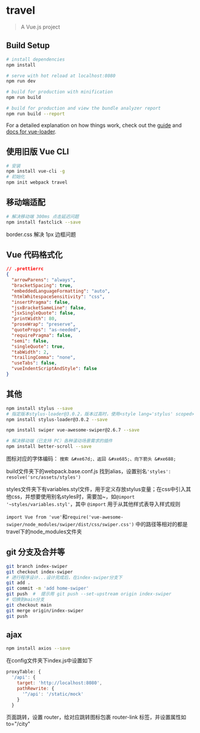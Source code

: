 # travel

> A Vue.js project

## Build Setup

``` bash
# install dependencies
npm install

# serve with hot reload at localhost:8080
npm run dev

# build for production with minification
npm run build

# build for production and view the bundle analyzer report
npm run build --report
```

For a detailed explanation on how things work, check out the [guide](http://vuejs-templates.github.io/webpack/) and [docs for vue-loader](http://vuejs.github.io/vue-loader).

## 使用旧版 Vue CLI

```bash
# 安装
npm install vue-cli -g
# 初始化
npm init webpack travel
```

## 移动端适配

```bash
# 解决移动端 300ms 点击延迟问题
npm install fastclick --save
```

border.css 解决 1px 边框问题

## Vue 代码格式化

```json
// .prettierrc
{
  "arrowParens": "always",
  "bracketSpacing": true,
  "embeddedLanguageFormatting": "auto",
  "htmlWhitespaceSensitivity": "css",
  "insertPragma": false,
  "jsxBracketSameLine": false,
  "jsxSingleQuote": false,
  "printWidth": 80,
  "proseWrap": "preserve",
  "quoteProps": "as-needed",
  "requirePragma": false,
  "semi": false,
  "singleQuote": true,
  "tabWidth": 2,
  "trailingComma": "none",
  "useTabs": false,
  "vueIndentScriptAndStyle": false
}
```

## 其他

```bash
npm install stylus --save
# 指定版本stylus-loader@3.0.2，版本过高时，使用<style lang='stylus' scoped><style>会报错
npm install stylus-loader@3.0.2 --save

npm install swiper vue-awesome-swiper@2.6.7 --save

# 解决移动端（已支持 PC）各种滚动场景需求的插件
npm install better-scroll --save
```

图标对应的字体编码：
`搜索 &#xe67d;、返回 &#xe685;、向下箭头 &#xe688;`

build文件夹下的webpack.base.conf.js 找到alias，设置别名`'styles': resolve('src/assets/styles')`

styles文件夹下有variables.styl文件，用于定义存放stylus变量；在css中引入其他css，并想要使用别名styles时，需要加~，如`@import '~styles/variables.styl'`，其中 `@import` 用于从其他样式表导入样式规则

`import Vue from 'vue'`和`require('vue-awesome-swiper/node_modules/swiper/dist/css/swiper.css')` 中的路径等相对的都是travel下的node_modules文件夹

## git 分支及合并等

```bash
git branch index-swiper
git checkout index-swiper
# 进行程序设计...设计完成后，在index-swiper分支下
git add .
git commit -m 'add home-swiper'
git push  #  提示用 git push --set-upstream origin index-swiper
# 切换到main分支
git checkout main
git merge origin/index-swiper
git push

```

## ajax

```bash
npm install axios --save
```

在config文件夹下index.js中设置如下

```JavaScript
proxyTable: {
  '/api': {
    target: 'http://localhost:8080',
    pathRewrite: {
      '^/api': '/static/mock'
    }
  }
```

页面跳转，设置 router，给对应跳转图标包裹 router-link 标签，并设置属性如 to="/city"

